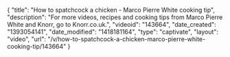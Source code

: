 {
    "title": "How to spatchcock a chicken - Marco Pierre White cooking tip",
    "description": "For more videos, recipes and cooking tips from Marco Pierre White and Knorr, go to Knorr.co.uk.",
    "videoid": "143664",
    "date_created": "1393054141",
    "date_modified": "1418181164",
    "type": "captivate",
    "layout": "video",
    "url": "\/v\/how-to-spatchcock-a-chicken-marco-pierre-white-cooking-tip\/143664"
}